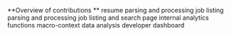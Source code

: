 **Overview of contributions
**
resume parsing and processing
job listing parsing and processing
job listing and search page
internal analytics functions
macro-context data analysis
developer dashboard

